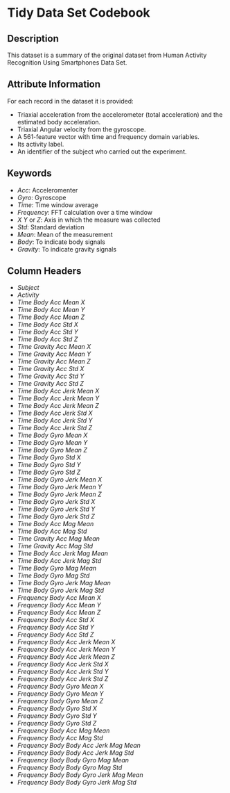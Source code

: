# Tidy Data Set Codebook

## Description
This dataset is a summary of the original dataset from Human Activity Recognition Using Smartphones Data Set.

## Attribute Information
For each record in the dataset it is provided: 
- Triaxial acceleration from the accelerometer (total acceleration) and the estimated body acceleration. 
- Triaxial Angular velocity from the gyroscope. 
- A 561-feature vector with time and frequency domain variables. 
- Its activity label. 
- An identifier of the subject who carried out the experiment.

## Keywords
- *Acc*: Acceleromenter
- *Gyro*: Gyroscope
- *Time*: Time window average
- *Frequency*: FFT calculation over a time window
- *X* *Y* or *Z*: Axis in which the measure was collected
- *Std*: Standard deviation
- *Mean*: Mean of the measurement
- *Body*: To indicate body signals
- *Gravity*: To indicate gravity signals

## Column Headers
- *Subject*
- *Activity*
- *Time Body Acc Mean X*
- *Time Body Acc Mean Y*
- *Time Body Acc Mean Z*
- *Time Body Acc Std X*
- *Time Body Acc Std Y*
- *Time Body Acc Std Z*
- *Time Gravity Acc Mean X*
- *Time Gravity Acc Mean Y*
- *Time Gravity Acc Mean Z*
- *Time Gravity Acc Std X*
- *Time Gravity Acc Std Y*
- *Time Gravity Acc Std Z*
- *Time Body Acc Jerk Mean X*
- *Time Body Acc Jerk Mean Y*
- *Time Body Acc Jerk Mean Z*
- *Time Body Acc Jerk Std X*
- *Time Body Acc Jerk Std Y*
- *Time Body Acc Jerk Std Z*
- *Time Body Gyro Mean X*
- *Time Body Gyro Mean Y*
- *Time Body Gyro Mean Z*
- *Time Body Gyro Std X*
- *Time Body Gyro Std Y*
- *Time Body Gyro Std Z*
- *Time Body Gyro Jerk Mean X*
- *Time Body Gyro Jerk Mean Y*
- *Time Body Gyro Jerk Mean Z*
- *Time Body Gyro Jerk Std X*
- *Time Body Gyro Jerk Std Y*
- *Time Body Gyro Jerk Std Z*
- *Time Body Acc Mag Mean*
- *Time Body Acc Mag Std*
- *Time Gravity Acc Mag Mean*
- *Time Gravity Acc Mag Std*
- *Time Body Acc Jerk Mag Mean*
- *Time Body Acc Jerk Mag Std*
- *Time Body Gyro Mag Mean*
- *Time Body Gyro Mag Std*
- *Time Body Gyro Jerk Mag Mean*
- *Time Body Gyro Jerk Mag Std*
- *Frequency Body Acc Mean X*
- *Frequency Body Acc Mean Y*
- *Frequency Body Acc Mean Z*
- *Frequency Body Acc Std X*
- *Frequency Body Acc Std Y*
- *Frequency Body Acc Std Z*
- *Frequency Body Acc Jerk Mean X*
- *Frequency Body Acc Jerk Mean Y*
- *Frequency Body Acc Jerk Mean Z*
- *Frequency Body Acc Jerk Std X*
- *Frequency Body Acc Jerk Std Y*
- *Frequency Body Acc Jerk Std Z*
- *Frequency Body Gyro Mean X*
- *Frequency Body Gyro Mean Y*
- *Frequency Body Gyro Mean Z*
- *Frequency Body Gyro Std X*
- *Frequency Body Gyro Std Y*
- *Frequency Body Gyro Std Z*
- *Frequency Body Acc Mag Mean*
- *Frequency Body Acc Mag Std*
- *Frequency Body Body Acc Jerk Mag Mean*
- *Frequency Body Body Acc Jerk Mag Std*
- *Frequency Body Body Gyro Mag Mean*
- *Frequency Body Body Gyro Mag Std*
- *Frequency Body Body Gyro Jerk Mag Mean*
- *Frequency Body Body Gyro Jerk Mag Std*